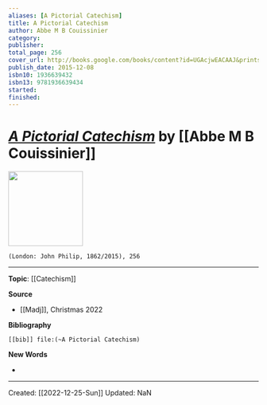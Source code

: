 ```yaml
---
aliases: [A Pictorial Catechism]
title: A Pictorial Catechism
author: Abbe M B Couissinier
category: 
publisher: 
total_page: 256
cover_url: http://books.google.com/books/content?id=UGAcjwEACAAJ&printsec=frontcover&img=1&zoom=1&source=gbs_api
publish_date: 2015-12-08
isbn10: 1936639432
isbn13: 9781936639434
started: 
finished: 
---
```

# *[A Pictorial Catechism]()* by [[Abbe M B Couissinier]]

<img src="http://books.google.com/books/content?id=UGAcjwEACAAJ&printsec=frontcover&img=1&zoom=1&source=gbs_api" width=150>

`(London: John Philip, 1862/2015), 256`

--- 
**Topic**: [[Catechism]]

**Source**
- [[Madj]], Christmas 2022


**Bibliography**

```query
[[bib]] file:(~A Pictorial Catechism)
```
 

**New Words**

- 

---
Created: [[2022-12-25-Sun]]
Updated: NaN
